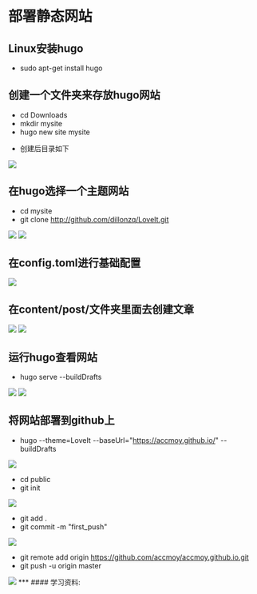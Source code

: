 # 部署静态网站



## Linux安装hugo
- sudo apt-get install hugo

## 创建一个文件夹来存放hugo网站
- cd Downloads
- mkdir mysite
- hugo new site mysite
* 创建后目录如下
<img src="/7.jpeg">

## 在hugo选择一个主题网站
- cd mysite
- git clone http://github.com/dillonzq/LoveIt.git 
<img src="/8.jpeg">

<img src="/9.jpeg">

## 在config.toml进行基础配置
<img src="/10.jpeg">

## 在content/post/文件夹里面去创建文章
<img src="/11.jpeg">

<img src="/12.jpeg">

## 运行hugo查看网站
- hugo serve --buildDrafts
<img src="/14.jpeg">

<img src="/13.jpeg">

## 将网站部署到github上
- hugo --theme=LoveIt --baseUrl="https://accmoy.github.io/" --buildDrafts
<img src="/15.jpeg">

- cd public
- git init
<img src="/16.jpeg">

- git add .
- git commit -m "first_push"
<img src="/17.jpeg">

- git remote add origin https://github.com/accmoy/accmoy.github.io.git
- git push -u origin master
<img src="/18.jpeg">
***
#### 学习资料:<https://www.bilibili.com/video/BV1x64y117PX/?spm_id_from=333.337.search-card.all.click&vd_source=b4ae45c6eb91609486227ca4c1c93971>

